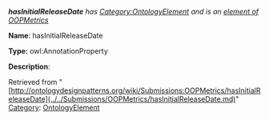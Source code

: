___hasInitialReleaseDate__ has [Category:OntologyElement](../../Category/OntologyElement.md "Category:OntologyElement") and is an [element of](../../Property/ElementOf.md "Property:ElementOf") [OOPMetrics](../../Submissions/OOPMetrics.md "Submissions:OOPMetrics")_


  





__Name__: hasInitialReleaseDate 


__Type:__ owl:AnnotationProperty 


__Description__: 





Retrieved from "[http://ontologydesignpatterns.org/wiki/Submissions:OOPMetrics/hasInitialReleaseDate](../../Submissions/OOPMetrics/hasInitialReleaseDate.md)"
 [Category](http://ontologydesignpatterns.org/wiki/Special:Categories "Special:Categories"): [OntologyElement](../../Category/OntologyElement.md "Category:OntologyElement")